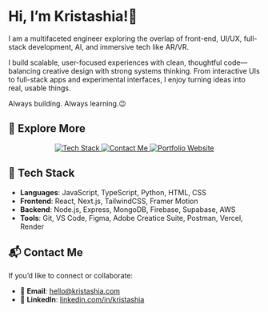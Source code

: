 # Hi, I’m Kristashia!👋

I am a multifaceted engineer exploring the overlap of front-end, UI/UX, full-stack development, AI, and immersive tech like AR/VR.

I build scalable, user-focused experiences with clean, thoughtful code—balancing creative design with strong systems thinking. From interactive UIs to full-stack apps and experimental interfaces, I enjoy turning ideas into real, usable things.

Always building. Always learning.😉

## 🚀 Explore More

<p align="center">
  <a href="#-tech-stack">
    <img src="https://img.shields.io/badge/-Tech%20Stack-222222?style=for-the-badge&logo=code&logoColor=white" alt="Tech Stack" />
  </a>
  <a href="#-contact-me">
    <img src="https://img.shields.io/badge/-Contact%20Me-005eff?style=for-the-badge&logo=telegram&logoColor=white" alt="Contact Me" />
  </a>
  <a href="https://yourdomain.com" target="_blank">
    <img src="https://img.shields.io/badge/-Visit%20My%20Site-7c3aed?style=for-the-badge&logo=firefox-browser&logoColor=white" alt="Portfolio Website" />
  </a>
</p>


## 🧰 Tech Stack

- **Languages**: JavaScript, TypeScript, Python, HTML, CSS
- **Frontend**: React, Next.js, TailwindCSS, Framer Motion
- **Backend**: Node.js, Express, MongoDB, Firebase, Supabase, AWS
- **Tools**: Git, VS Code, Figma, Adobe Creatice Suite, Postman, Vercel, Render

## 📬 Contact Me

If you’d like to connect or collaborate:

- 📧 **Email**: [hello@kristashia.com](mailto:hello@kristashia.com)
- 💼 **LinkedIn**: [linkedin.com/in/kristashia](https://linkedin.com/in/kristashia)

